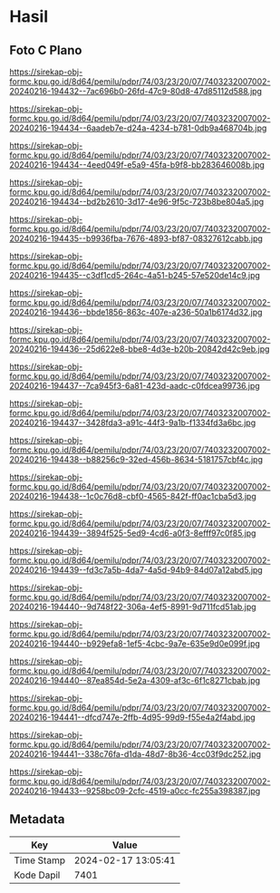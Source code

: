 # Hasil

## Foto C Plano

https://sirekap-obj-formc.kpu.go.id/8d64/pemilu/pdpr/74/03/23/20/07/7403232007002-20240216-194432--7ac696b0-26fd-47c9-80d8-47d85112d588.jpg

https://sirekap-obj-formc.kpu.go.id/8d64/pemilu/pdpr/74/03/23/20/07/7403232007002-20240216-194434--6aadeb7e-d24a-4234-b781-0db9a468704b.jpg

https://sirekap-obj-formc.kpu.go.id/8d64/pemilu/pdpr/74/03/23/20/07/7403232007002-20240216-194434--4eed049f-e5a9-45fa-b9f8-bb283646008b.jpg

https://sirekap-obj-formc.kpu.go.id/8d64/pemilu/pdpr/74/03/23/20/07/7403232007002-20240216-194434--bd2b2610-3d17-4e96-9f5c-723b8be804a5.jpg

https://sirekap-obj-formc.kpu.go.id/8d64/pemilu/pdpr/74/03/23/20/07/7403232007002-20240216-194435--b9936fba-7676-4893-bf87-08327612cabb.jpg

https://sirekap-obj-formc.kpu.go.id/8d64/pemilu/pdpr/74/03/23/20/07/7403232007002-20240216-194435--c3df1cd5-264c-4a51-b245-57e520de14c9.jpg

https://sirekap-obj-formc.kpu.go.id/8d64/pemilu/pdpr/74/03/23/20/07/7403232007002-20240216-194436--bbde1856-863c-407e-a236-50a1b6174d32.jpg

https://sirekap-obj-formc.kpu.go.id/8d64/pemilu/pdpr/74/03/23/20/07/7403232007002-20240216-194436--25d622e8-bbe8-4d3e-b20b-20842d42c9eb.jpg

https://sirekap-obj-formc.kpu.go.id/8d64/pemilu/pdpr/74/03/23/20/07/7403232007002-20240216-194437--7ca945f3-6a81-423d-aadc-c0fdcea99736.jpg

https://sirekap-obj-formc.kpu.go.id/8d64/pemilu/pdpr/74/03/23/20/07/7403232007002-20240216-194437--3428fda3-a91c-44f3-9a1b-f1334fd3a6bc.jpg

https://sirekap-obj-formc.kpu.go.id/8d64/pemilu/pdpr/74/03/23/20/07/7403232007002-20240216-194438--b88256c9-32ed-456b-8634-5181757cbf4c.jpg

https://sirekap-obj-formc.kpu.go.id/8d64/pemilu/pdpr/74/03/23/20/07/7403232007002-20240216-194438--1c0c76d8-cbf0-4565-842f-ff0ac1cba5d3.jpg

https://sirekap-obj-formc.kpu.go.id/8d64/pemilu/pdpr/74/03/23/20/07/7403232007002-20240216-194439--3894f525-5ed9-4cd6-a0f3-8efff97c0f85.jpg

https://sirekap-obj-formc.kpu.go.id/8d64/pemilu/pdpr/74/03/23/20/07/7403232007002-20240216-194439--fd3c7a5b-4da7-4a5d-94b9-84d07a12abd5.jpg

https://sirekap-obj-formc.kpu.go.id/8d64/pemilu/pdpr/74/03/23/20/07/7403232007002-20240216-194440--9d748f22-306a-4ef5-8991-9d711fcd51ab.jpg

https://sirekap-obj-formc.kpu.go.id/8d64/pemilu/pdpr/74/03/23/20/07/7403232007002-20240216-194440--b929efa8-1ef5-4cbc-9a7e-635e9d0e099f.jpg

https://sirekap-obj-formc.kpu.go.id/8d64/pemilu/pdpr/74/03/23/20/07/7403232007002-20240216-194440--87ea854d-5e2a-4309-af3c-6f1c8271cbab.jpg

https://sirekap-obj-formc.kpu.go.id/8d64/pemilu/pdpr/74/03/23/20/07/7403232007002-20240216-194441--dfcd747e-2ffb-4d95-99d9-f55e4a2f4abd.jpg

https://sirekap-obj-formc.kpu.go.id/8d64/pemilu/pdpr/74/03/23/20/07/7403232007002-20240216-194441--338c76fa-d1da-48d7-8b36-4cc03f9dc252.jpg

https://sirekap-obj-formc.kpu.go.id/8d64/pemilu/pdpr/74/03/23/20/07/7403232007002-20240216-194433--9258bc09-2cfc-4519-a0cc-fc255a398387.jpg


## Metadata

| Key        | Value               |
| ---------- | ------------------- |
| Time Stamp | 2024-02-17 13:05:41 |
| Kode Dapil | 7401                |



